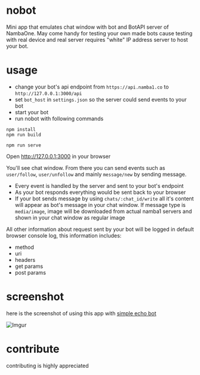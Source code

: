 # nobot

Mini app that emulates chat window with bot and BotAPI server of NambaOne.
May come handy for testing your own made bots cause testing with real device and real server requires "white" IP address server to host your bot.

# usage

- change your bot's api endpoint from `https://api.namba1.co` to `http://127.0.0.1:3000/api`
- set `bot_host` in `settings.json` so the server could send events to your bot
- start your bot
- run nobot with following commands

```
npm install
npm run build

npm run serve
```

Open http://127.0.0.1:3000 in your browser

You'll see chat window. From there you can send events such as `user/follow`, `user/unfollow` and mainly `message/new` by sending message. 

- Every event is handled by the server and sent to your bot's endpoint
- As your bot responds everything would be sent back to your browser
- If your bot sends message by using `chats/:chat_id/write` all it's content will appear as bot's message in your chat window. If message type is `media/image`, image will be downloaded from actual namba1 servers and shown in your chat window as regular image

All other information about request sent by your bot will be logged in default browser console log, this information includes:

- method
- uri
- headers
- get params
- post params

# screenshot
here is the screenshot of using this app with [simple echo bot](https://github.com/erjanmx/django-namba-one-bot)

![Imgur](https://i.imgur.com/Z9jUVIu.png)

# contribute

contributing is highly appreciated
